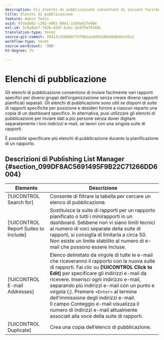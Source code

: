 ```yaml
---
description: Gli elenchi di pubblicazione consentono di inviare facilmente vari rapporti specifici per diversi gruppi dell’organizzazione senza creare diversi rapporti pianificati separati. Gli elenchi di pubblicazione sono utili se disponi di suite di rapporti specifiche per posizione e desideri fornire a ciascun reparto una copia di un dashboard specifico. In alternativa, puoi utilizzare gli elenchi di pubblicazione per inviare dati a più persone senza dover digitare separatamente i loro indirizzi e-mail, se lavori con una singola suite di rapporti.
title: Elenchi di pubblicazione
feature: Admin Tools
uuid: 07dad661-c302-4981-80d1-3169ad1fe90e
exl-id: 5c9a0ae7-742b-4247-bcbc-2e979af6160c
translation-type: tm+mt
source-git-commit: 78412c2588b07f47981ac0d953893db6b9e1d3c2
workflow-type: tm+mt
source-wordcount: '300'
ht-degree: 2%

---
```


# Elenchi di pubblicazione

Gli elenchi di pubblicazione consentono di inviare facilmente vari rapporti specifici per diversi gruppi dell’organizzazione senza creare diversi rapporti pianificati separati. Gli elenchi di pubblicazione sono utili se disponi di suite di rapporti specifiche per posizione e desideri fornire a ciascun reparto una copia di un dashboard specifico. In alternativa, puoi utilizzare gli elenchi di pubblicazione per inviare dati a più persone senza dover digitare separatamente i loro indirizzi e-mail, se lavori con una singola suite di rapporti.

È possibile specificare più elenchi di pubblicazione durante la pianificazione di un rapporto.

## Descrizioni di Publishing List Manager {#section_099DF8AC5691495F9B22C71266DD6004}

| Elemento | Descrizione |
|--- |--- |
| [!UICONTROL Search for] | Consente di filtrare la tabella per cercare un elenco di pubblicazione. |
| [!UICONTROL Report Suites to Include] | Sostituisce la suite di rapporti per un rapporto pianificato o tutti i minirapporti in un dashboard. Sebbene non vi siano limiti tecnici al numero di voci separate della suite di rapporti, si consiglia di limitarla a circa 50. Non esiste un limite stabilito al numero di e-mail che possono essere incluse. |
| [!UICONTROL E-mail Addresses] | Elenco delimitato da virgole di tutte le e-mail che riceveranno il rapporto con la nuova suite di rapporti.  Fai clic su **[!UICONTROL Click to Edit]** per specificare gli indirizzi e-mail da ricevere. Inserisci ogni indirizzo e-mail, separando più indirizzi e-mail con un punto e virgola (;). Premere `<Enter>` al termine dell’immissione degli indirizzi e-mail. <br>Il campo Conteggio e-mail visualizza il numero di indirizzi e-mail attualmente associati alla voce della suite di rapporti. |
| [!UICONTROL Duplicate] | Crea una copia dell’elenco di pubblicazione. |
